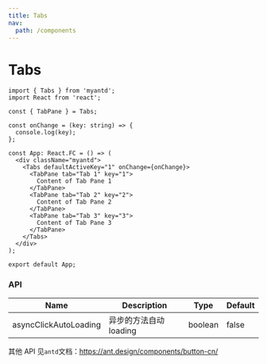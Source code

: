 ```yaml
---
title: Tabs
nav:
  path: /components
---
```


# Tabs

```tsx
import { Tabs } from 'myantd';
import React from 'react';

const { TabPane } = Tabs;

const onChange = (key: string) => {
  console.log(key);
};

const App: React.FC = () => (
  <div className="myantd">
    <Tabs defaultActiveKey="1" onChange={onChange}>
      <TabPane tab="Tab 1" key="1">
        Content of Tab Pane 1
      </TabPane>
      <TabPane tab="Tab 2" key="2">
        Content of Tab Pane 2
      </TabPane>
      <TabPane tab="Tab 3" key="3">
        Content of Tab Pane 3
      </TabPane>
    </Tabs>
  </div>
);

export default App;
```

### API

| Name                  | Description            | Type    | Default |
| --------------------- | ---------------------- | ------- | ------- |
| asyncClickAutoLoading | 异步的方法自动 loading | boolean | false   |

其他 API 见`antd`文档：https://ant.design/components/button-cn/
